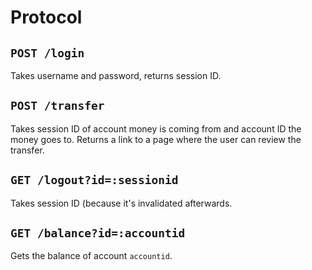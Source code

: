 # Protocol

## `POST /login`
Takes username and password, returns session ID.

## `POST /transfer`
Takes session ID of account money is coming from and account ID the money goes to. Returns a link to a page where the user can review the transfer.

## `GET /logout?id=:sessionid`
Takes session ID (because it's invalidated afterwards.

## `GET /balance?id=:accountid`
Gets the balance of account `accountid`.
